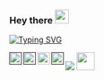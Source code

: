 ### Hey there <img src="https://media.giphy.com/media/hvRJCLFzcasrR4ia7z/giphy.gif" width="25px">
[![Typing SVG](https://readme-typing-svg.herokuapp.com?color=44F70A&lines=hi+there%2C+i'm+harsha+varthan)](https://git.io/typing-svg)
<div>
 <a href="">
  <img align="left" alt="Harsha's Discord" width="22px" src="https://raw.githubusercontent.com/peterthehan/peterthehan/master/assets/discord.svg" />
</a>
<a href="">
  <img align="left" alt="Harsha's Twitter" width="22px" src="https://raw.githubusercontent.com/peterthehan/peterthehan/master/assets/twitter.svg" />
</a>
<a href="https://www.linkedin.com/in/harshavarthan/">
  <img align="left" alt="Harsha's LinkedIn" width="22px" src="https://raw.githubusercontent.com/peterthehan/peterthehan/master/assets/linkedin.svg" />
</a>
<a href="">
  <img align="left" alt="Harsha's Spotify" width="22px" src="https://raw.githubusercontent.com/peterthehan/peterthehan/master/assets/spotify.svg" />
</a>
</div>


![](https://visitor-badge.glitch.me/badge?page_id=rpharshavarthan.rpharshavarthan)
<img height="32" width="32" src="https://cdn.jsdelivr.net/npm/simple-icons@v5/icons/react.svg" />




<!--
**rpharshavarthan/rpharshavarthan** is a ✨ _special_ ✨ repository because its `README.md` (this file) appears on your GitHub profile.

Here are some ideas to get you started:

- 🔭 I’m currently working on ...
- 🌱 I’m currently learning ...
- 👯 I’m looking to collaborate on ...
- 🤔 I’m looking for help with ...
- 💬 Ask me about ...
- 📫 How to reach me: ...
- 😄 Pronouns: ...
- ⚡ Fun fact: ...
-->
